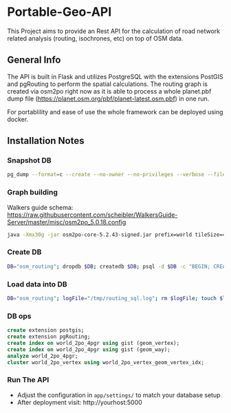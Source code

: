 # Portable-Geo-API
This Project aims to provide an Rest API for the calculation of road network related analysis (routing, isochrones, etc) on top of OSM data.

<h2>General Info</h2>

The API is built in Flask and utilizes PostgreSQL with the extensions PostGIS and pgRouting to perform the spatial calculations. The routing graph is created via osm2po right now as it is able to process a whole planet.pbf dump file (https://planet.osm.org/pbf/planet-latest.osm.pbf) in one run.

For portablility and ease of use the whole framework can be deployed using docker.

<h2>Installation Notes</h2>

<h3>Snapshot DB</h3>

```bash
pg_dump --format=c --create --no-owner --no-privileges --verbose --file=/halde/routing_graph_alpha.dump --dbname=osm_routing
```

<h3>Graph building</h3>

Walkers guide schema: https://raw.githubusercontent.com/scheibler/WalkersGuide-Server/master/misc/osm2po_5.0.18.config
```bash
java -Xmx30g -jar osm2po-core-5.2.43-signed.jar prefix=world tileSize=45x45,1 ../planet-latest.osm.pbf
```

<h3>Create DB</h3>

```bash
DB="osm_routing"; dropdb $DB; createdb $DB; psql -d $DB -c "BEGIN; CREATE EXTENSION postgis; CREATE EXTENSION pgRouting; END;"; logFile="/tmp/routing_sql.log";
```
  
<h3>Load data into DB</h3>

```bash
DB="osm_routing"; logFile="/tmp/routing_sql.log"; rm $logFile; touch $logFile; IFS=$'\n'; for filename in $(ls -1 /halde/split_osm/osm2po/world/*.sql); do (psql -d osm_routing --quiet --file $filename 2>&1 | sed -e "s#^#$(date) ${filename} ($$): #g" | tee -a $logFile) & done;
```

<h3>DB ops</h3>

```sql
create extension postgis;
create extension pgRouting;
create index on world_2po_4pgr using gist (geom_vertex);
create index on world_2po_4pgr using gist (geom_way);
analyze world_2po_4pgr;
cluster world_2po_vertex using world_2po_vertex_geom_vertex_idx;
```

<h3>Run The API</h3>

* Adjust the configuration in `app/settings/` to match your database setup
* After deployment visit: http://yourhost:5000
